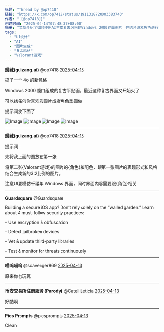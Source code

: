 ```yaml
---
标题: "Thread by @op7418"
链接: "https://x.com/op7418/status/1911318720003383743"
作者: "[[@op7418]]"
创建时间: "2025-04-14T07:48:37+08:00"
摘要: "文章介绍了如何使用AI生成复古风格的Windows 2000界面图片，并结合游戏角色进行创作。"
tags:
  - "UI设计"
  - "AI"
  - "图片生成"
  - "复古风格"
  - "Valorant游戏"
---
```

**歸藏(guizang.ai)** @op7418 [2025-04-13](https://x.com/op7418/status/1911318720003383743)

搞了一个 4o 的新风格

Windows 2000 窗口组成的复古平贴画，最近这种复古界面又开始火了

可以找任何你喜欢的图片或者角色垫图做

提示词放下面了

![Image](https://pbs.twimg.com/media/GoZdqGPWgAAn_O2?format=jpg&name=large) ![Image](https://pbs.twimg.com/media/GoZdrE1WsAAig7-?format=jpg&name=large) ![Image](https://pbs.twimg.com/media/GoZdruaWoAEXeWg?format=jpg&name=large) ![Image](https://pbs.twimg.com/media/GoZdsUuWgAAk_AN?format=jpg&name=large)

---

**歸藏(guizang.ai)** @op7418 [2025-04-13](https://x.com/op7418/status/1911318998647800052)

提示词：

先将我上面的图放在第一张

将第二张{Valorant游戏}的图片的{角色}和配色，跟第一张图片的表现形式和风格结合生成新的3:2比例的图片。

注意UI要模仿千禧年 Windows 界面，同时界面内容需要跟{角色}相关

---

**Guardsquare** @Guardsquare

Building a secure iOS app? Don’t rely solely on the “walled garden.” Learn about 4 must-follow security practices:

\- Use encryption & obfuscation

\- Detect jailbroken devices

\- Vet & update third-party libraries

\- Test & monitor for threats continuously

---

**喵呜喵呜** @scavenger869 [2025-04-13](https://x.com/scavenger869/status/1911352436876582937)

原来你也玩瓦

---

**币安交易所注册服务 (Parody)** @CatelliLeticia [2025-04-13](https://x.com/CatelliLeticia/status/1911323115487109254)

好酷啊

---

**Pics Prompts** @picsprompts [2025-04-13](https://x.com/picsprompts/status/1911516407113879804)

Clean
